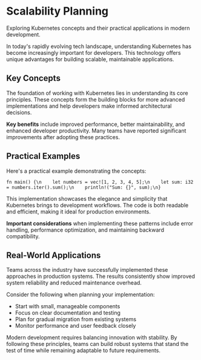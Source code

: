 # Scalability Planning

Exploring Kubernetes concepts and their practical applications in modern development.

In today's rapidly evolving tech landscape, understanding Kubernetes has become increasingly important for developers. This technology offers unique advantages for building scalable, maintainable applications.

## Key Concepts

The foundation of working with Kubernetes lies in understanding its core principles. These concepts form the building blocks for more advanced implementations and help developers make informed architectural decisions.

**Key benefits** include improved performance, better maintainability, and enhanced developer productivity. Many teams have reported significant improvements after adopting these practices.

## Practical Examples

Here's a practical example demonstrating the concepts:

<pre><code>fn main() {\n    let numbers = vec![1, 2, 3, 4, 5];\n    let sum: i32 = numbers.iter().sum();\n    println!("Sum: {}", sum);\n}</code></pre>

This implementation showcases the elegance and simplicity that Kubernetes brings to development workflows. The code is both readable and efficient, making it ideal for production environments.

**Important considerations** when implementing these patterns include error handling, performance optimization, and maintaining backward compatibility.

## Real-World Applications

Teams across the industry have successfully implemented these approaches in production systems. The results consistently show improved system reliability and reduced maintenance overhead.

Consider the following when planning your implementation:

- Start with small, manageable components
- Focus on clear documentation and testing
- Plan for gradual migration from existing systems
- Monitor performance and user feedback closely

Modern development requires balancing innovation with stability. By following these principles, teams can build robust systems that stand the test of time while remaining adaptable to future requirements.
